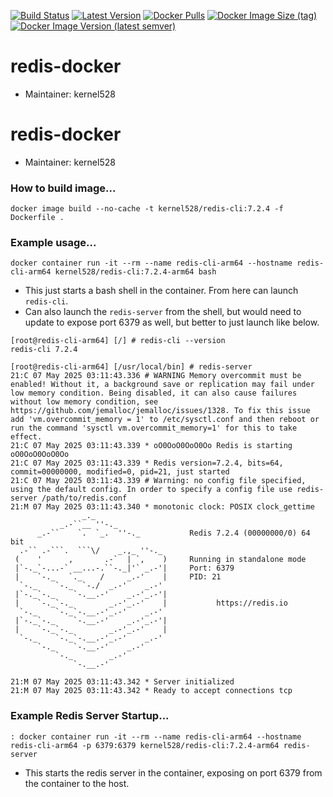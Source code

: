 [![Build Status](http://drone.kernelsanders.biz:8080/api/badges/kernel528/redis-docker/status.svg?ref=refs/heads/8)](http://drone.kernelsanders.biz:8080/kernel528/redis-docker)
[![Latest Version](https://img.shields.io/github/v/tag/kernel528/redis-docker)](https://github.com/kernel528/redis-docker/releases/latest)
[![Docker Pulls](https://img.shields.io/docker/pulls/kernel528/redis)](https://hub.docker.com/r/kernel528/redis)
[![Docker Image Size (tag)](https://img.shields.io/docker/image-size/kernel528/redis/7.2.4)](https://hub.docker.com/r/kernel528/redis)
[![Docker Image Version (latest semver)](https://img.shields.io/docker/v/kernel528/redis?sort=semver)](https://hub.docker.com/r/kernel528/redis)

# redis-docker

* Maintainer:  kernel528

# redis-docker

* Maintainer:  kernel528

### How to build image...
`docker image build --no-cache -t kernel528/redis-cli:7.2.4 -f Dockerfile .`

### Example usage...
`docker container run -it --rm --name redis-cli-arm64 --hostname redis-cli-arm64 kernel528/redis-cli:7.2.4-arm64 bash`
  - This just starts a bash shell in the container.  From here can launch `redis-cli`.
  - Can also launch the `redis-server` from the shell, but would need to update to expose port 6379 as well, but better to just launch like below.
```
[root@redis-cli-arm64] [/] # redis-cli --version
redis-cli 7.2.4
```

```
[root@redis-cli-arm64] [/usr/local/bin] # redis-server
21:C 07 May 2025 03:11:43.336 # WARNING Memory overcommit must be enabled! Without it, a background save or replication may fail under low memory condition. Being disabled, it can also cause failures without low memory condition, see https://github.com/jemalloc/jemalloc/issues/1328. To fix this issue add 'vm.overcommit_memory = 1' to /etc/sysctl.conf and then reboot or run the command 'sysctl vm.overcommit_memory=1' for this to take effect.
21:C 07 May 2025 03:11:43.339 * oO0OoO0OoO0Oo Redis is starting oO0OoO0OoO0Oo
21:C 07 May 2025 03:11:43.339 * Redis version=7.2.4, bits=64, commit=00000000, modified=0, pid=21, just started
21:C 07 May 2025 03:11:43.339 # Warning: no config file specified, using the default config. In order to specify a config file use redis-server /path/to/redis.conf
21:M 07 May 2025 03:11:43.340 * monotonic clock: POSIX clock_gettime
                _._                                                  
           _.-``__ ''-._                                             
      _.-``    `.  `_.  ''-._           Redis 7.2.4 (00000000/0) 64 bit
  .-`` .-```.  ```\/    _.,_ ''-._                                  
 (    '      ,       .-`  | `,    )     Running in standalone mode
 |`-._`-...-` __...-.``-._|'` _.-'|     Port: 6379
 |    `-._   `._    /     _.-'    |     PID: 21
  `-._    `-._  `-./  _.-'    _.-'                                   
 |`-._`-._    `-.__.-'    _.-'_.-'|                                  
 |    `-._`-._        _.-'_.-'    |           https://redis.io       
  `-._    `-._`-.__.-'_.-'    _.-'                                   
 |`-._`-._    `-.__.-'    _.-'_.-'|                                  
 |    `-._`-._        _.-'_.-'    |                                  
  `-._    `-._`-.__.-'_.-'    _.-'                                   
      `-._    `-.__.-'    _.-'                                       
          `-._        _.-'                                           
              `-.__.-'

21:M 07 May 2025 03:11:43.342 * Server initialized
21:M 07 May 2025 03:11:43.342 * Ready to accept connections tcp
```

### Example Redis Server Startup...
`: docker container run -it --rm --name redis-cli-arm64 --hostname redis-cli-arm64 -p 6379:6379 kernel528/redis-cli:7.2.4-arm64 redis-server`
- This starts the redis server in the container, exposing on port 6379 from the container to the host. 
